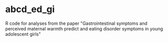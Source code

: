 # abcd_ed_gi
R code for analyses from the paper "Gastrointestinal symptoms and perceived maternal warmth predict and eating disorder symptoms in young adolescent girls"
